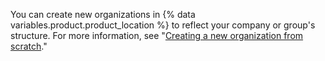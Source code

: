 You can create new organizations in {% data variables.product.product_location %} to reflect your company or group's structure. For more information, see "[Creating a new organization from scratch](/organizations/collaborating-with-groups-in-organizations/creating-a-new-organization-from-scratch)."